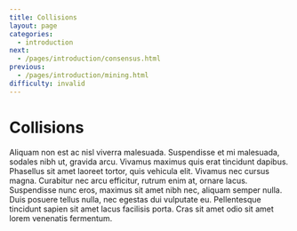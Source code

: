 ```yaml
---
title: Collisions
layout: page
categories:
  - introduction
next:
  - /pages/introduction/consensus.html
previous:
  - /pages/introduction/mining.html
difficulty: invalid
---
```


# Collisions

Aliquam non est ac nisl viverra malesuada. Suspendisse et mi malesuada, sodales nibh ut, gravida arcu. Vivamus maximus quis erat tincidunt dapibus. Phasellus sit amet laoreet tortor, quis vehicula elit. Vivamus nec cursus magna. Curabitur nec arcu efficitur, rutrum enim at, ornare lacus. Suspendisse nunc eros, maximus sit amet nibh nec, aliquam semper nulla. Duis posuere tellus nulla, nec egestas dui vulputate eu. Pellentesque tincidunt sapien sit amet lacus facilisis porta. Cras sit amet odio sit amet lorem venenatis fermentum. 

